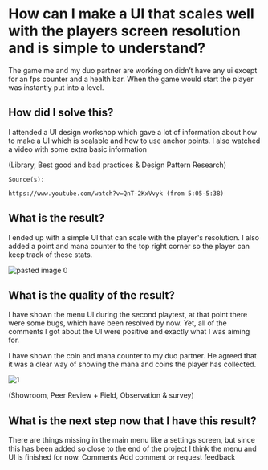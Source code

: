 # How can I make a UI that scales well with the players screen resolution and is simple to understand?

The game me and my duo partner are working on didn’t have any ui except for an fps counter and a health bar. When the game would start the player was instantly put into a level.
## How did I solve this?

I attended a UI design workshop which gave a lot of information about how to make a UI which is scalable and how to use anchor points. I also watched a video with some extra basic information

(Library, Best good and bad practices & Design Pattern Research)

    Source(s):

    https://www.youtube.com/watch?v=QnT-2KxVvyk (from 5:05-5:38)

## What is the result?

I ended up with a simple UI that can scale with the player's resolution. I also added a point and mana counter to the top right corner so the player can keep track of these stats.

![pasted image 0](https://github.com/Timsel1/GDT-S4Portfolio/assets/90602424/d1754617-0ba8-4c57-bb9e-e7ca020fea5d)

## What is the quality of the result?

I have shown the menu UI during the second playtest, at that point there were some bugs, which have been resolved by now. Yet, all of the comments I got about the UI were positive and exactly what I was aiming for.

I have shown the coin and mana counter to my duo partner. He agreed that it was a clear way of showing the mana and coins the player has collected.

![1](https://github.com/Timsel1/GDT-S4Portfolio/assets/90602424/934ca472-d5a6-437f-a51d-8e4eb2b8abb0)

(Showroom, Peer Review + Field, Observation & survey)

## What is the next step now that I have this result?

There are things missing in the main menu like a settings screen, but since this has been added so close to the end of the project I think the menu and UI is finished for now.
Comments
Add comment or request feedback
